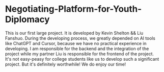 # Negotiating-Platform-for-Youth-Diplomacy
This is our first large project. It is developed by Kevin Shelton && Liu Fanshuo. During the developing process, we greatly depended on AI tools like ChatGPT and Cursor, because we have no practical experience in developing. 
I am responsible for the backend and the integration of the project while my partner Liu is responsible for the frontend of the project.
It's not easy-peasy for college students like us to develop such a significant project. But it's definitely worthwhile!
We do enjoy our time!
